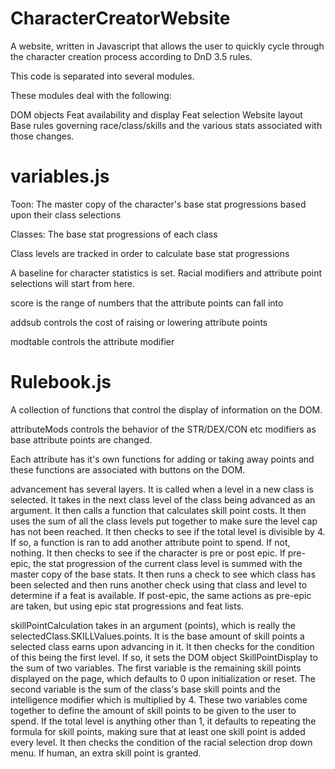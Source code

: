 # CharacterCreatorWebsite
A website, written in Javascript that allows the user to quickly cycle through the character creation process according to DnD 3.5 rules.

This code is separated into several modules. 

These modules deal with the following:

DOM objects
Feat availability and display
Feat selection
Website layout
Base rules governing race/class/skills and the various stats associated with those changes.

# variables.js

Toon: The master copy of the character's base stat progressions based upon their class selections

Classes: The base stat progressions of each class

Class levels are tracked in order to calculate base stat progressions

A baseline for character statistics is set. Racial modifiers and attribute point selections will start from here.

score is the range of numbers that the attribute points can fall into

addsub controls the cost of raising or lowering attribute points

modtable controls the attribute modifier

# Rulebook.js

A collection of functions that control the display of information on the DOM.

attributeMods controls the behavior of the STR/DEX/CON etc modifiers as base attribute points are changed.

Each attribute has it's own functions for adding or taking away points and these functions are associated with buttons on the DOM.

advancement has several layers.
It is called when a level in a new class is selected.
It takes in the next class level of the class being advanced as an argument.
It then calls a function that calculates skill point costs.
It then uses the sum of all the class levels put together to make sure the level cap has not been reached.
It then checks to see if the total level is divisible by 4. If so, a function is ran to add another attribute point to spend. If not, nothing.
It then checks to see if the character is pre or post epic.
If pre-epic, the stat progression of the current class level is summed with the master copy of the base stats.
It then runs a check to see which class has been selected and then runs another check using that class and level to determine if a feat is available.
If post-epic, the same actions as pre-epic are taken, but using epic stat progressions and feat lists.

skillPointCalculation takes in an argument (points), which is really the selectedClass.SKILLValues.points.  It is the base amount of skill points a selected class earns upon advancing in it.
It then checks for the condition of this being the first level. If so, it sets the DOM object SkillPointDisplay to the sum of two variables.
The first variable is the remaining skill points displayed on the page, which defaults to 0 upon initialization or reset. The second variable is the sum of the class's base skill points and the intelligence modifier which is multiplied by 4. These two variables come together to define the amount of skill points to be given to the user to spend.
If the total level is anything other than 1, it defaults to repeating the formula for skill points, making sure that at least one skill point is added every level.
It then checks the condition of the racial selection drop down menu. If human, an extra skill point is granted.
